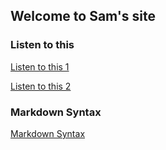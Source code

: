 ## Welcome to Sam's site

### Listen to this

[Listen to this 1](ltt1/)

[Listen to this 2](ltt2/)

### Markdown Syntax
[Markdown Syntax](Markdown-Syntax/)
